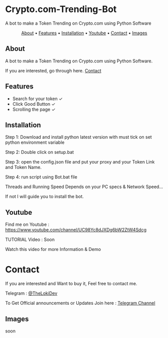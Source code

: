 # Crypto.com-Trending-Bot
A bot to make a Token Trending on Crypto.com using Python Software

</p>

<p align="center">
  <a href="#about">About</a>
  •
  <a href="#features">Features</a>
  •
  <a href="#installation">Installation</a>
  •
  <a href="#Youtube">Youtube</a>
  •
  <a href="#Contact">Contact</a>
  •
  <a href="#Images">Images</a>
</p>

## About
A bot to make a Token Trending on Crypto.com using Python Software.

If you are interested, go through here. <a href="#Contact">Contact</a>

## Features
- Search for your token ✓
- Click Good Button ✓
- Scrolling the page ✓

## Installation
Step 1: Download and install python latest version with must tick on set python environment variable

Step 2: Double click on setup.bat

Step 3: open the config.json file and put your proxy and your Token Link and Token Name.

Step 4: run script using Bot.bat file

Threads and Running Speed Depends on your PC specs & Network Speed...

If not I will guide you to install the bot.

## Youtube
Find me on Youtube : https://www.youtube.com/channel/UC98Yc8dJXDg6bW2ZtW4Sdcg

TUTORIAL Video : Soon

Watch this video for more Information & Demo 

# Contact
If you are interested and Want to buy it, Feel free to contact me.

Telegram : [@TheLokiDev](https://t.me/TheLokiDev)

To Get Official announcements or Updates Join here : [Telegram Channel](https://t.me/TheLokiDev_Channel)


## Images
soon
